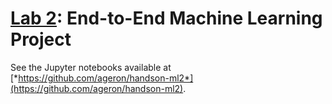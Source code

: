 [Lab 2](https://learning.oreilly.com/library/view/hands-on-machine-learning/9781492032632/ch02.html#project_lab): End-to-End Machine Learning Project
=============================================================================================================================================================

See the Jupyter notebooks available at
[*https://github.com/ageron/handson-ml2*](https://github.com/ageron/handson-ml2).
